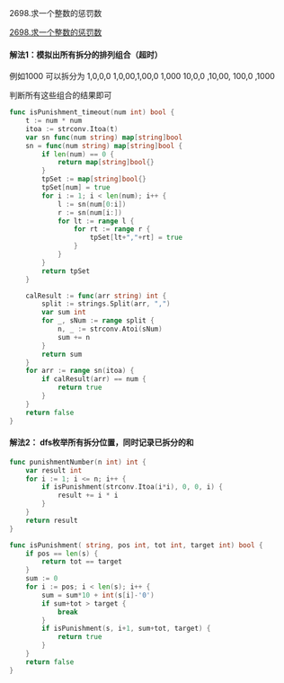2698.求一个整数的惩罚数

[2698.求一个整数的惩罚数](https://leetcode.cn/problems/find-the-punishment-number-of-an-integer/)



#### 解法1：模拟出所有拆分的排列组合（超时）

例如1000 可以拆分为 1,0,0,0 1,0,00,1,00,0 1,000 10,0,0 ,10,00, 100,0 ,1000

判断所有这些组合的结果即可



```go
func isPunishment_timeout(num int) bool {
	t := num * num
	itoa := strconv.Itoa(t)
	var sn func(num string) map[string]bool
	sn = func(num string) map[string]bool {
		if len(num) == 0 {
			return map[string]bool{}
		}
		tpSet := map[string]bool{}
		tpSet[num] = true
		for i := 1; i < len(num); i++ {
			l := sn(num[0:i])
			r := sn(num[i:])
			for lt := range l {
				for rt := range r {
					tpSet[lt+","+rt] = true
				}
			}
		}
		return tpSet
	}

	calResult := func(arr string) int {
		split := strings.Split(arr, ",")
		var sum int
		for _, sNum := range split {
			n, _ := strconv.Atoi(sNum)
			sum += n
		}
		return sum
	}
	for arr := range sn(itoa) {
		if calResult(arr) == num {
			return true
		}
	}
	return false
}

```



#### 解法2： dfs枚举所有拆分位置，同时记录已拆分的和



```go
func punishmentNumber(n int) int {
	var result int
	for i := 1; i <= n; i++ {
		if isPunishment(strconv.Itoa(i*i), 0, 0, i) {
			result += i * i
		}
	}
	return result
}

func isPunishment( string, pos int, tot int, target int) bool {
	if pos == len(s) {
		return tot == target
	}
	sum := 0
	for i := pos; i < len(s); i++ {
		sum = sum*10 + int(s[i]-'0')
		if sum+tot > target {
			break
		}
		if isPunishment(s, i+1, sum+tot, target) {
			return true
		}
	}
	return false
}


```
